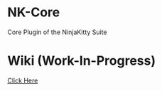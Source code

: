 # NK-Core
Core Plugin of the NinjaKitty Suite
# Wiki (Work-In-Progress)
<a href = "https://github.com/xNinjaKittyx/NK-Core/wiki">Click Here</a>
